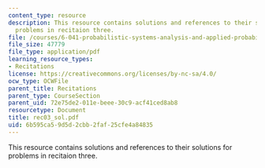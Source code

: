 ```yaml
---
content_type: resource
description: This resource contains solutions and references to their solutions for
  problems in recitaion three.
file: /courses/6-041-probabilistic-systems-analysis-and-applied-probability-spring-2006/6b595ca59d5d2cbb2faf25cfe4a84835_rec03_sol.pdf
file_size: 47779
file_type: application/pdf
learning_resource_types:
- Recitations
license: https://creativecommons.org/licenses/by-nc-sa/4.0/
ocw_type: OCWFile
parent_title: Recitations
parent_type: CourseSection
parent_uid: 72e75de2-011e-beee-30c9-acf41ced8ab8
resourcetype: Document
title: rec03_sol.pdf
uid: 6b595ca5-9d5d-2cbb-2faf-25cfe4a84835
---
```

This resource contains solutions and references to their solutions for problems in recitaion three.